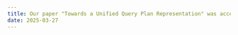 ```yaml
---
title: Our paper "Towards a Unified Query Plan Representation" was accepted at ICDE 2025. Check the [project page](https://nus-test.github.io/uplan/) for more details.
date: 2025-03-27
---
```

